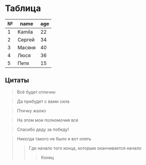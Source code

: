 # Таблица
|№|name|age
 -|----|---
 1|Kamila|22
 2|Сергей|34
 3|Масяня|40
 4|Люся  |36
 5|Петя  |15
  
 ## Цитаты
 > Всё будет отлично

 > Да прибудет с вами сила

> Птичку жалко

> На этом мои полномочия все

> Спасибо деду за победу!

> Никогда такого не было и вот опять
>> Где начало того конца, которым оканчивается начало
>>> Конец